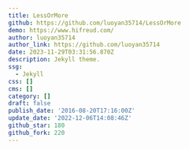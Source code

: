 ```yaml
---
title: LessOrMore
github: https://github.com/luoyan35714/LessOrMore
demo: https://www.hifreud.com/
author: luoyan35714
author_link: https://github.com/luoyan35714
date: 2023-11-29T03:31:56.870Z
description: Jekyll theme.
ssg:
  - Jekyll
css: []
cms: []
category: []
draft: false
publish_date: '2016-08-20T17:16:00Z'
update_date: '2022-12-06T14:08:46Z'
github_star: 180
github_fork: 220
---
```

